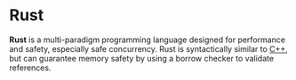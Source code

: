 # Rust

**Rust** is a multi-paradigm programming language designed for performance and safety, especially safe concurrency. Rust is syntactically similar to [C++](/wiki/Cpp), but can guarantee memory safety by using a borrow checker to validate references.